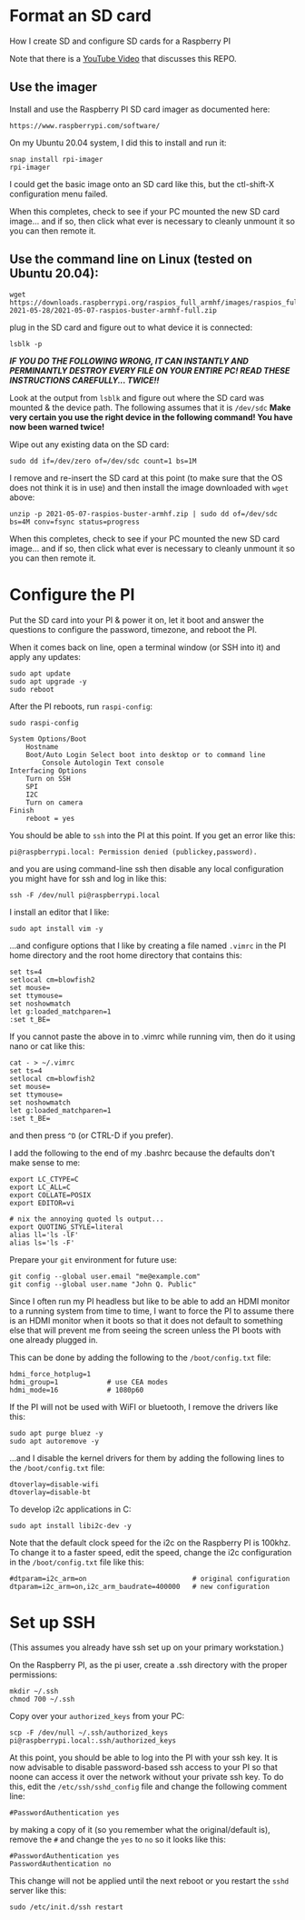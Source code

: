 # Format an SD card

How I create SD and configure SD cards for a Raspberry PI

Note that there is a [YouTube Video](https://youtu.be/Mty1iGqhYuU) that discusses this REPO.

## Use the imager

Install and use the Raspberry PI SD card imager as documented here:

	https://www.raspberrypi.com/software/

On my Ubuntu 20.04 system, I did this to install and run it:

	snap install rpi-imager
	rpi-imager

I could get the basic image onto an SD card like this, but the ctl-shift-X 
configuration menu failed.

When this completes, check to see if your PC mounted the new SD card image... and if so, then click 
what ever is necessary to cleanly unmount it so you can then remote it.


## Use the command line on Linux (tested on Ubuntu 20.04):

	wget https://downloads.raspberrypi.org/raspios_full_armhf/images/raspios_full_armhf-2021-05-28/2021-05-07-raspios-buster-armhf-full.zip
	
plug in the SD card and figure out to what device it is connected:

	lsblk -p

**_IF YOU DO THE FOLLOWING WRONG, IT CAN INSTANTLY AND PERMINANTLY DESTROY EVERY 
FILE ON YOUR ENTIRE PC!  READ THESE INSTRUCTIONS CAREFULLY... TWICE!!_**

Look at the output from `lsblk` and figure out where the SD card was mounted & the device 
path.  The following assumes that it is `/dev/sdc` 
**Make very certain you use the right device in the following command! You have now been warned twice!**

Wipe out any existing data on the SD card:

	sudo dd if=/dev/zero of=/dev/sdc count=1 bs=1M

I remove and re-insert the SD card at this point (to make sure that the OS does not 
think it is in use) and then install the image downloaded with `wget` above:

	unzip -p 2021-05-07-raspios-buster-armhf.zip | sudo dd of=/dev/sdc bs=4M conv=fsync status=progress


When this completes, check to see if your PC mounted the new SD card image... and if so, then click 
what ever is necessary to cleanly unmount it so you can then remote it.


# Configure the PI

Put the SD card into your PI & power it on, let it boot and answer the questions to configure 
the password, timezone, and reboot the PI.  

When it comes back on line, open a terminal window (or SSH into it) 
and apply any updates:

	sudo apt update
	sudo apt upgrade -y
	sudo reboot

After the PI reboots, run `raspi-config`:

	sudo raspi-config

	System Options/Boot
		Hostname
		Boot/Auto Login Select boot into desktop or to command line
			Console Autologin Text console
	Interfacing Options
		Turn on SSH
		SPI
		I2C
		Turn on camera
	Finish
		reboot = yes


You should be able to `ssh` into the PI at this point.  If you get an error like this:

	pi@raspberrypi.local: Permission denied (publickey,password).

and you are using command-line ssh then disable any local configuration you might have 
for ssh and log in like this:

	ssh -F /dev/null pi@raspberrypi.local

I install an editor that I like:

	sudo apt install vim -y

...and configure options that I like by creating a file named `.vimrc` in the PI home directory
and the root home directory that contains this:

	set ts=4
	setlocal cm=blowfish2
	set mouse=
	set ttymouse=
	set noshowmatch
	let g:loaded_matchparen=1
	:set t_BE=

If you cannot paste the above in to .vimrc while running vim, then do it using nano or
cat like this:

	cat - > ~/.vimrc
    set ts=4
    setlocal cm=blowfish2
    set mouse=
    set ttymouse=
    set noshowmatch
    let g:loaded_matchparen=1
    :set t_BE=

and then press `^D` (or CTRL-D if you prefer).

I add the following to the end of my .bashrc because the defaults don't make sense to me:

	export LC_CTYPE=C
	export LC_ALL=C
	export COLLATE=POSIX
	export EDITOR=vi

	# nix the annoying quoted ls output...
	export QUOTING_STYLE=literal
	alias ll='ls -lF'
	alias ls='ls -F'

Prepare your `git` environment for future use:

	git config --global user.email "me@example.com"
	git config --global user.name "John Q. Public"


Since I often run my PI headless but like to be able to add an HDMI monitor to
a running system from time to time, I want to force the PI to
assume there is an HDMI monitor when it boots so that it does not default to
something else that will prevent me from seeing the screen unless the PI boots
with one already plugged in.

This can be done by adding the following to the `/boot/config.txt` file:

	hdmi_force_hotplug=1
	hdmi_group=1            # use CEA modes
	hdmi_mode=16            # 1080p60


If the PI will not be used with WiFI or bluetooth, I remove the drivers like this:

	sudo apt purge bluez -y
	sudo apt autoremove -y

...and I disable the kernel drivers for them by adding the following lines to 
the `/boot/config.txt` file:

	dtoverlay=disable-wifi
	dtoverlay=disable-bt

To develop i2c applications in C:

	sudo apt install libi2c-dev -y

Note that the default clock speed for the i2c on the Raspberry PI is 100khz.  To change
it to a faster speed, edit the speed, change the i2c configuration in the `/boot/config.txt`
file like this:

	#dtparam=i2c_arm=on                          # original configuration
	dtparam=i2c_arm=on,i2c_arm_baudrate=400000   # new configuration


# Set up SSH

(This assumes you already have ssh set up on your primary workstation.)

On the Raspberry PI, as the pi user, create a .ssh directory with the proper permissions:

	mkdir ~/.ssh
	chmod 700 ~/.ssh

Copy over your `authorized_keys` from your PC:

	scp -F /dev/null ~/.ssh/authorized_keys pi@raspberrypi.local:.ssh/authorized_keys

At this point, you should be able to log into the PI with your ssh key.
It is now advisable to disable password-based ssh access to your PI so that noone
can access it over the network without your private ssh key.  To do this, edit
the `/etc/ssh/sshd_config` file and change the following comment line:

	#PasswordAuthentication yes

by making a copy of it (so you remember what the original/default is), remove the 
`#` and change the `yes` to `no` so it looks like this:

	#PasswordAuthentication yes
	PasswordAuthentication no

This change will not be applied until the next reboot or you restart the `sshd` server like this:

	sudo /etc/init.d/ssh restart

